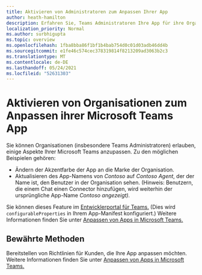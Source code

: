 ```yaml
---
title: Aktivieren von Administratoren zum Anpassen Ihrer App
author: heath-hamilton
description: Erfahren Sie, Teams Administratoren Ihre App für ihre Organisation anpassen können.
localization_priority: Normal
ms.author: surbhigupta
ms.topic: overview
ms.openlocfilehash: 1fba8bba86f1bf1b4bab754d0c01d03adb46dd4b
ms.sourcegitcommit: e1fe46c574cec378319814f8213209ad3063b2c3
ms.translationtype: MT
ms.contentlocale: de-DE
ms.lasthandoff: 05/24/2021
ms.locfileid: "52631303"
---
```

# <a name="enable-orgs-to-customize-your-microsoft-teams-app"></a>Aktivieren von Organisationen zum Anpassen ihrer Microsoft Teams App

Sie können Organisationen (insbesondere Teams Administratoren) erlauben, einige Aspekte Ihrer Microsoft Teams anzupassen. Zu den möglichen Beispielen gehören:

* Ändern der Akzentfarbe der App an die Marke der Organisation.
* Aktualisieren des App-Namens von *Contoso* auf *Contoso Agent*, der der Name ist, den Benutzer in der Organisation sehen. (Hinweis: Benutzern, die einem Chat einen Connector hinzufügen, wird weiterhin der ursprüngliche App-Name *Contoso angezeigt).*

Sie können dieses Feature im [Entwicklerportal für Teams.](https://dev.teams.microsoft.com/home) (Dies wird `configurableProperties` in Ihrem App-Manifest konfiguriert.) Weitere Informationen finden Sie unter [Anpassen von Apps in Microsoft Teams.](/MicrosoftTeams/customize-apps)

## <a name="best-practices"></a>Bewährte Methoden

Bereitstellen von Richtlinien für Kunden, die Ihre App anpassen möchten. Weitere Informationen finden Sie unter [Anpassen von Apps in Microsoft Teams.](/MicrosoftTeams/customize-apps)
